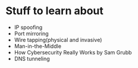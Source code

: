 # Stuff to learn about

- IP spoofing
- Port mirroring
- Wire tapping(physical and invasive)
- Man-in-the-Middle
- How Cybersecurity Really Works by Sam Grubb
- DNS tunneling
